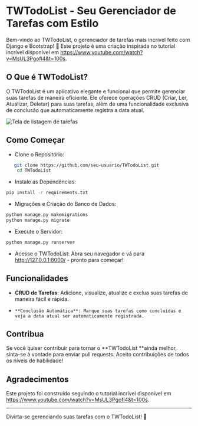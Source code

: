 # TWTodoList - Seu Gerenciador de Tarefas com Estilo

Bem-vindo ao TWTodoList, o gerenciador de tarefas mais incrível feito com Django e Bootstrap! 🎉 Este projeto é uma criação inspirada no tutorial incrível disponível em https://www.youtube.com/watch?v=MsUL3Pgofl4&t=100s.

## O Que é TWTodoList?

O TWTodoList é um aplicativo elegante e funcional que permite gerenciar suas tarefas de maneira eficiente. Ele oferece operações CRUD (Criar, Ler, Atualizar, Deletar) para suas tarefas, além de uma funcionalidade exclusiva de conclusão que automaticamente registra a data atual.

![Tela de listagem de tarefas](https://awesomescreenshot.s3.amazonaws.com/image/1893882/45106050-ba4f951e3799a110168ffb0719cf6dc5.png?X-Amz-Algorithm=AWS4-HMAC-SHA256&X-Amz-Credential=AKIAJSCJQ2NM3XLFPVKA%2F20231228%2Fus-east-1%2Fs3%2Faws4_request&X-Amz-Date=20231228T150201Z&X-Amz-Expires=28800&X-Amz-SignedHeaders=host&X-Amz-Signature=dcd8a9c107dcd017d1532ef727a954cb15b5f7e2104a330136fe384bfaee6777 "Tela de listagem de tarefas")

## Como Começar

- Clone o Repositório:
```bash
   git clone https://github.com/seu-usuario/TWTodoList.git
    cd TWTodoList
```

- Instale as Dependências:

```bash
pip install -r requirements.txt
```

- Migrações e Criação do Banco de Dados:

```bash
python manage.py makemigrations
python manage.py migrate
```

- Execute o Servidor:

```bash
python manage.py runserver
```
- Acesse o TWTodoList:
    Abra seu navegador e vá para http://127.0.0.1:8000/ - pronto para começar!

## Funcionalidades

-    **CRUD de Tarefas**: Adicione, visualize, atualize e exclua suas tarefas de maneira fácil e rápida.
-     **Conclusão Automática**: Marque suas tarefas como concluídas e veja a data atual ser automaticamente registrada.

## Contribua

Se você quiser contribuir para tornar o **TWTodoList **ainda melhor, sinta-se à vontade para enviar pull requests. Aceito contribuições de todos os níveis de habilidade!

## Agradecimentos

Este projeto foi construído seguindo o tutorial incrível disponível em https://www.youtube.com/watch?v=MsUL3Pgofl4&t=100s.

---
Divirta-se gerenciando suas tarefas com o TWTodoList! 🚀

